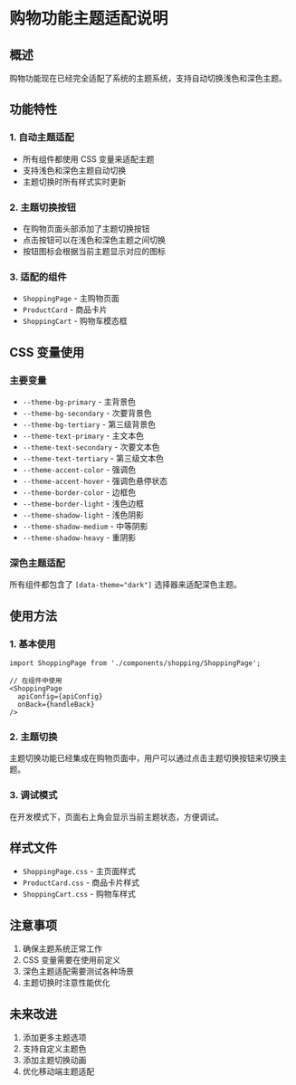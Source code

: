 # 购物功能主题适配说明

## 概述

购物功能现在已经完全适配了系统的主题系统，支持自动切换浅色和深色主题。

## 功能特性

### 1. 自动主题适配
- 所有组件都使用 CSS 变量来适配主题
- 支持浅色和深色主题自动切换
- 主题切换时所有样式实时更新

### 2. 主题切换按钮
- 在购物页面头部添加了主题切换按钮
- 点击按钮可以在浅色和深色主题之间切换
- 按钮图标会根据当前主题显示对应的图标

### 3. 适配的组件
- `ShoppingPage` - 主购物页面
- `ProductCard` - 商品卡片
- `ShoppingCart` - 购物车模态框

## CSS 变量使用

### 主要变量
- `--theme-bg-primary` - 主背景色
- `--theme-bg-secondary` - 次要背景色
- `--theme-bg-tertiary` - 第三级背景色
- `--theme-text-primary` - 主文本色
- `--theme-text-secondary` - 次要文本色
- `--theme-text-tertiary` - 第三级文本色
- `--theme-accent-color` - 强调色
- `--theme-accent-hover` - 强调色悬停状态
- `--theme-border-color` - 边框色
- `--theme-border-light` - 浅色边框
- `--theme-shadow-light` - 浅色阴影
- `--theme-shadow-medium` - 中等阴影
- `--theme-shadow-heavy` - 重阴影

### 深色主题适配
所有组件都包含了 `[data-theme="dark"]` 选择器来适配深色主题。

## 使用方法

### 1. 基本使用
```tsx
import ShoppingPage from './components/shopping/ShoppingPage';

// 在组件中使用
<ShoppingPage 
  apiConfig={apiConfig} 
  onBack={handleBack} 
/>
```

### 2. 主题切换
主题切换功能已经集成在购物页面中，用户可以通过点击主题切换按钮来切换主题。

### 3. 调试模式
在开发模式下，页面右上角会显示当前主题状态，方便调试。

## 样式文件

- `ShoppingPage.css` - 主页面样式
- `ProductCard.css` - 商品卡片样式
- `ShoppingCart.css` - 购物车样式

## 注意事项

1. 确保主题系统正常工作
2. CSS 变量需要在使用前定义
3. 深色主题适配需要测试各种场景
4. 主题切换时注意性能优化

## 未来改进

1. 添加更多主题选项
2. 支持自定义主题色
3. 添加主题切换动画
4. 优化移动端主题适配

